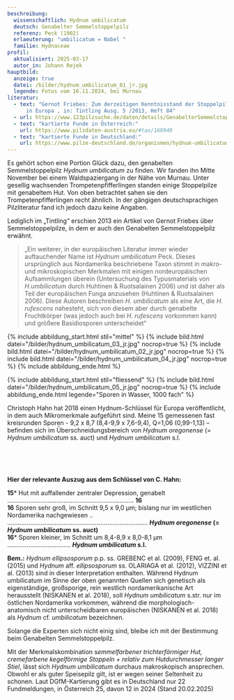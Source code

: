 ```yaml
---
beschreibung:
  wissenschaftlich: Hydnum umbilicatum
  deutsch: Genabelter Semmelstoppelpilz
  referenz: Peck (1902)
  erlaeuterung: "umbilicatum = Nabel "
  familie: Hydnaceae
profil:
  aktualisiert: 2025-03-17
  autor_in: Johann Rejek
hauptbild:
  anzeige: true
  datei: /bilder/hydnum_umbilicatum_01_jr.jpg
  legende: Fotos vom 16.11.2024, bei Murnau
literatur:
  - text: "Gernot Friebes: Zum derzeitigen Kenntnisstand der Stoppelpilze (Hydnum)
      in Europa , in: Tintling Ausg. 5 /2013, Heft 84"
  - url: https://www.123pilzsuche.de/daten/details/GenabelterSemmelstoppelpilz.htm
  - text: "kartierte Funde in Österreich:"
    url: https://www.pilzdaten-austria.eu/#tax/169949
  - text: "kartierte Funde in Deutschland:"
    url: https://www.pilze-deutschland.de/organismen/hydnum-umbilicatum-peck-1902-1
---
```

Es gehört schon eine Portion Glück dazu, den genabelten Semmelstoppelpilz *Hydnum umbilicatum* zu finden.
Wir fanden ihn Mitte November bei einem Waldspaziergang in der Nähe von Murnau. Unter gesellig wachsenden Trompetenpfifferlingen standen einige Stoppelpilze mit genabeltem Hut. Von oben betrachtet sahen sie den Trompetenpfifferlingen recht ähnlich. In der gängigen deutschsprachigen Pilzliteratur fand ich jedoch dazu keine Angaben.

Lediglich im „Tintling“ erschien 2013 ein Artikel von Gernot Friebes über Semmelstoppelpilze, in dem er auch den Genabelten Semmelstoppelpilz erwähnt.

> „Ein weiterer, in der europäischen Literatur immer wieder auftauchender Name ist *Hydnum umbilicatum* Peck. Dieses ursprünglich aus Nordamerika beschriebene Taxon stimmt in makro- und mikroskopischen Merkmalen mit einigen nordeuropäischen Aufsammlungen überein (Untersuchung des Typusmaterials von *H.umbilicatum* durch Huhtinen & Ruotsalainen 2006) und ist daher als Teil der europäischen Funga anzusehen (Huhtinen & Ruotsalainen 2006). Diese Autoren beschreiben *H. umbilicatum* als eine Art, die *H. rufescens* nahesteht, sich von diesem aber durch genabelte Fruchtkörper (was jedoch auch bei *H. rufescens* vorkommen kann) und größere Basidiosporen unterscheidet“ 

{% include abbildung_start.html stil="mittel" %}
{% include bild.html datei="/bilder/hydnum_umbilicatum_03_jr.jpg" nocrop=true %}
{% include bild.html datei="/bilder/hydnum_umbilicatum_02_jr.jpg" nocrop=true %}
{% include bild.html datei="/bilder/hydnum_umbilicatum_04_jr.jpg" nocrop=true %}
{% include abbildung_ende.html %}

{% include abbildung_start.html stil="fliessend" %}
{% include bild.html datei="/bilder/hydnum_umbilicatum_05_jr.jpg" nocrop=true %}
{% include abbildung_ende.html legende="Sporen in Wasser, 1000 fach" %}

Christoph Hahn hat 2018 einen Hydnum-Schlüssel für Europa veröffentlicht, in dem auch Mikromerkmale aufgeführt sind.
Meine 15 gemessenen fast kreisrunden Sporen - 9,2 x 8,7 (8,4-9,9 x 7,6-9,4), Q=1,06 (0,99-1,13) – befinden sich im Überschneidungsbereich von *Hydnum oregonense* (= *Hydnum umbilicatum* ss. auct) und *Hydnum umbilicatum* s.l. 

<br /><br />

<br />**Hier der relevante Auszug aus dem Schlüssel von C. Hahn:** 

**15*** Hut mit auffallender zentraler Depression, genabelt ……………………………………………………………… **16**
<br />**16** Sporen sehr groß, im Schnitt 9,5 x 9,0 µm; bislang nur im westlichen Nordamerika nachgewiesen ..
……………………………………………………………….……. ***Hydnum oregonense* (= *Hydnum umbilicatum* ss. auct)**
<br />**16*** Sporen kleiner, im Schnitt um 8,4-8,9 x 8,0-8,1 µm …………………..…………. ***Hydnum umbilicatum* s.l.**

**Bem.:** *Hydnum ellipsosporum* p.p. ss. GREBENC et al. (2009), FENG et. al. (2015) und *Hydnum* aff. *ellipsosporum* ss. OLARIAGA et al. (2012), VIZZINI et al. (2013) sind in dieser Interpretation enthalten. Während Hydnum umbilicatum im Sinne der oben genannten Quellen sich genetisch als eigenständige, großsporige, rein westlich nordamerikanische Art herausstellt (NISKANEN et al. 2018), soll *Hydnum umbilicatum* s.str. nur im östlichen Nordamerika vorkommen, während die morphologisch-anatomisch nicht unterscheidbaren europäischen (NISKANEN et al. 2018) als *Hydnum* cf. *umbilicatum* bezeichnen.

Solange die Experten sich nicht einig sind, bleibe ich mit der Bestimmung beim Genabelten Semmelstoppelpilz.

Mit der Merkmalskombination s*emmelfarbener trichterförmiger Hut, cremefarbene kegelförmige Stoppeln + relativ zum Hutdurchmesser langer Stiel*, lässt sich *Hydnum* *umbilicatum* durchaus makroskopisch ansprechen. Obwohl er als guter Speisepilz gilt, ist er wegen seiner Seltenheit zu schonen. Laut DGfM-Kartierung gibt es in Deutschland nur 22 Fundmeldungen, in Österreich 25, davon 12 in 2024 (Stand 20.02.2025)